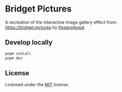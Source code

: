 # Bridget Pictures

A recreation of the interactive image gallery effect from: https://bridget.pictures by [Hyperplexed](https://codepen.io/Hyperplexed/pen/BaxROox).

## Develop locally

```sh
pnpm install
pnpm dev
```

## License

Licensed under the [MIT](LICENSE) license.
